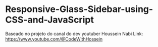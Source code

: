 # Responsive-Glass-Sidebar-using-CSS-and-JavaScript

Baseado no projeto do canal do dev youtuber Houssein Nabi
Link: https://www.youtube.com/@CodeWithHossein

